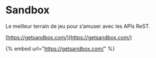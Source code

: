 # Sandbox

Le meilleur terrain de jeu pour s’amuser avec les APIs ReST.

[https://getsandbox.com/](https://getsandbox.com/)

{% embed url="https://getsandbox.com/" %}



